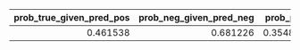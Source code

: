 |   prob_true_given_pred_pos |   prob_neg_given_pred_neg |   prob_pos |   prob_neg |   num_obs |   num_pos |   num_neg |   num_pred_pos |   num_pred_neg |   num_true_pos_and_pred_pos |   num_true_neg_and_pred_neg |
|---------------------------:|--------------------------:|-----------:|-----------:|----------:|----------:|----------:|---------------:|---------------:|----------------------------:|----------------------------:|
|                   0.461538 |                  0.681226 |   0.354894 |   0.645106 |      1747 |       620 |      1127 |            442 |           1305 |                         204 |                         889 |